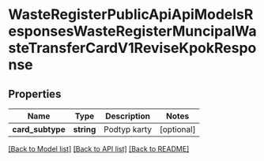 # WasteRegisterPublicApiApiModelsResponsesWasteRegisterMuncipalWasteTransferCardV1ReviseKpokResponse

## Properties
Name | Type | Description | Notes
------------ | ------------- | ------------- | -------------
**card_subtype** | **string** | Podtyp karty | [optional] 

[[Back to Model list]](../README.md#documentation-for-models) [[Back to API list]](../README.md#documentation-for-api-endpoints) [[Back to README]](../README.md)



